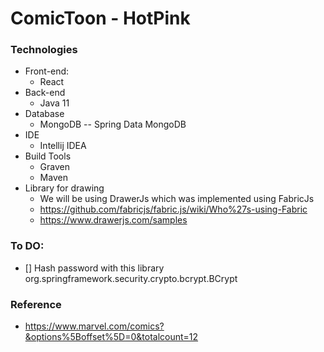 # ComicToon - HotPink

### Technologies
* Front-end:
    * React
* Back-end
    * Java 11
* Database
    * MongoDB -- Spring Data MongoDB
* IDE
    * Intellij IDEA
* Build Tools
    * Graven
    * Maven
* Library for drawing
    * We will be using DrawerJs which was implemented using FabricJs
    * https://github.com/fabricjs/fabric.js/wiki/Who%27s-using-Fabric
    * https://www.drawerjs.com/samples

### To DO:
* [] Hash password with this library org.springframework.security.crypto.bcrypt.BCrypt

### Reference
* https://www.marvel.com/comics?&options%5Boffset%5D=0&totalcount=12